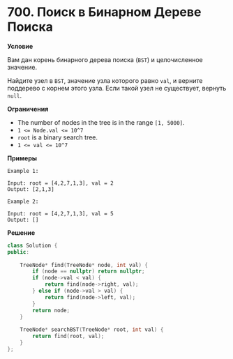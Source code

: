 # 700. Поиск в Бинарном Дереве Поиска

**Условие**

Вам дан корень бинарного дерева поиска (`BST`) и целочисленное значение.

Найдите узел в `BST`, значение узла которого равно `val`, и верните поддерево с корнем этого узла. Если такой узел не существует, вернуть `null`.

**Ограничения**
- The number of nodes in the tree is in the range `[1, 5000]`.
- `1 <= Node.val <= 10^7`
- `root` is a binary search tree.
- `1 <= val <= 10^7`


**Примеры**
```
Example 1:

Input: root = [4,2,7,1,3], val = 2
Output: [2,1,3]

Example 2:

Input: root = [4,2,7,1,3], val = 5
Output: []
```


**Решение**

```C++
class Solution {
public:
    
    TreeNode* find(TreeNode* node, int val) {
        if (node == nullptr) return nullptr;
        if (node->val < val) {
            return find(node->right, val);
        } else if (node->val > val) {
            return find(node->left, val);
        }
        return node;
    }
    
    TreeNode* searchBST(TreeNode* root, int val) {
        return find(root, val);
    }
};
```






 


